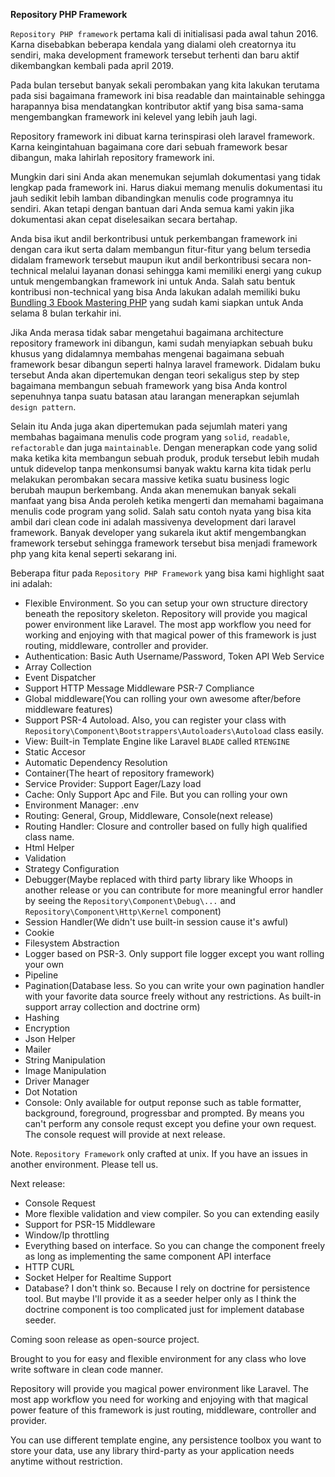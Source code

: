 **Repository PHP Framework**

`Repository PHP framework` pertama kali di initialisasi pada awal tahun 2016. Karna disebabkan beberapa kendala yang dialami oleh creatornya itu sendiri, maka development framework tersebut terhenti dan baru aktif dikembangkan kembali pada april 2019.

Pada bulan tersebut banyak sekali perombakan yang kita lakukan terutama pada sisi bagaimana framework ini bisa readable dan maintainable sehingga harapannya bisa mendatangkan kontributor aktif yang bisa sama-sama mengembangkan framework ini kelevel yang lebih jauh lagi.

Repository framework ini dibuat karna terinspirasi oleh laravel framework. Karna keingintahuan bagaimana core dari sebuah framework besar dibangun, maka lahirlah repository framework ini.

Mungkin dari sini Anda akan menemukan sejumlah dokumentasi yang tidak lengkap pada framework ini. Harus diakui memang menulis dokumentasi itu jauh sedikit lebih lamban dibandingkan menulis code programnya itu sendiri. Akan tetapi dengan bantuan dari Anda semua kami yakin jika dokumentasi akan cepat diselesaikan secara bertahap.

Anda bisa ikut andil berkontribusi untuk perkembangan framework ini dengan cara ikut serta dalam membangun fitur-fitur yang belum tersedia didalam framework tersebut maupun ikut andil berkontribusi secara non-technical melalui layanan donasi sehingga kami memiliki energi yang cukup untuk mengembangkan framework ini untuk Anda. Salah satu bentuk kontribusi non-technical yang bisa Anda lakukan adalah memiliki buku [Bundling 3 Ebook Mastering PHP](https://spesial.page/@hariyanto/ebook-mastering-php) yang sudah kami siapkan untuk Anda selama 8 bulan terkahir ini.

Jika Anda merasa tidak sabar mengetahui bagaimana architecture repository framework ini dibangun, kami sudah menyiapkan sebuah buku khusus yang didalamnya membahas mengenai bagaimana sebuah framework besar dibangun seperti halnya laravel framework. Didalam buku tersebut Anda akan dipertemukan dengan teori sekaligus step by step bagaimana membangun sebuah framework yang bisa Anda kontrol sepenuhnya tanpa suatu batasan atau larangan menerapkan sejumlah `design pattern`.

Selain itu Anda juga akan dipertemukan pada sejumlah materi yang membahas bagaimana menulis code program yang `solid`, `readable`, `refactorable` dan juga `maintainable`. Dengan menerapkan code yang solid maka ketika kita membangun sebuah produk, produk tersebut lebih mudah untuk didevelop tanpa menkonsumsi banyak waktu karna kita tidak perlu melakukan perombakan secara massive ketika suatu business logic berubah maupun berkembang. Anda akan menemukan banyak sekali manfaat yang bisa Anda peroleh ketika mengerti dan memahami bagaimana menulis code program yang solid. Salah satu contoh nyata yang bisa kita ambil dari clean code ini adalah massivenya development dari laravel framework. Banyak developer yang sukarela ikut aktif mengembangkan framework tersebut sehingga framework tersebut bisa menjadi framework php yang kita kenal seperti sekarang ini.

Beberapa fitur pada `Repository PHP Framework` yang bisa kami highlight saat ini adalah:

- Flexible Environment. So you can setup your own structure directory beneath the repository skeleton. Repository will provide you magical power environment like Laravel. The most app workflow you need for working and enjoying with that magical power of this framework is just routing, middleware, controller and provider.
- Authentication: Basic Auth Username/Password, Token API Web Service
- Array Collection
- Event Dispatcher
- Support HTTP Message Middleware PSR-7 Compliance
- Global middleware(You can rolling your own awesome after/before middleware features)
- Support PSR-4 Autoload. Also, you can register your class with `Repository\Component\Bootstrappers\Autoloaders\Autoload` class easily.
- View: Built-in Template Engine like Laravel `BLADE` called `RTENGINE`
- Static Accesor
- Automatic Dependency Resolution
- Container(The heart of repository framework)
- Service Provider: Support Eager/Lazy load
- Cache: Only Support Apc and File. But you can rolling your own
- Environment Manager: .env
- Routing: General, Group, Middleware, Console(next release)
- Routing Handler: Closure and controller based on fully high qualified class name.
- Html Helper
- Validation
- Strategy Configuration
- Debugger(Maybe replaced with third party library like Whoops in another release or you can contribute for more meaningful error handler by seeing the `Repository\Component\Debug\...` and `Repository\Component\Http\Kernel` component)
- Session Handler(We didn't use built-in session cause it's awful)
- Cookie
- Filesystem Abstraction
- Logger based on PSR-3. Only support file logger except you want rolling your own
- Pipeline
- Pagination(Database less. So you can write your own pagination handler with your favorite data source freely without any restrictions. As built-in support array collection and doctrine orm)
- Hashing
- Encryption
- Json Helper
- Mailer
- String Manipulation
- Image Manipulation
- Driver Manager
- Dot Notation
- Console: Only available for output reponse such as table formatter, background, foreground, progressbar and prompted. By means you can't perform any console requst except you define your own request. The console request will provide at next release.


Note. `Repository Framework` only crafted at unix. If you have an issues in another environment. Please tell us.

Next release:

- Console Request
- More flexible validation and view compiler. So you can extending easily
- Support for PSR-15 Middleware
- Window/Ip throttling
- Everything based on interface. So you can change the component freely as long as implementing the same component API interface
- HTTP CURL
- Socket Helper for Realtime Support
- Database? I don't think so. Because I rely on doctrine for persistence tool. But maybe I'll provide it as a seeder helper only as I think the doctrine component is too complicated just for implement database seeder.

Coming soon release as open-source project.

Brought to you for easy and flexible environment for any class who love write software in clean code manner.

Repository will provide you magical power environment like Laravel. The most app workflow you need for working and enjoying with that magical power feature of this framework is just routing, middleware, controller and provider.

You can use different template engine, any persistence toolbox you want to store your data, use any library third-party as your application needs anytime without restriction.


